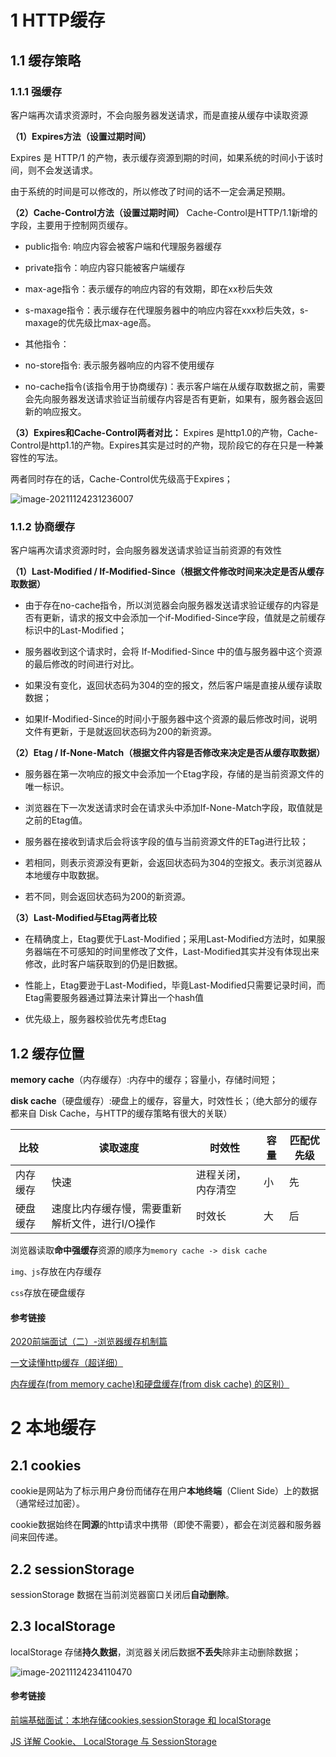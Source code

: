 # 1 HTTP缓存

## 1.1 缓存策略

### 1.1.1 强缓存

客户端再次请求资源时，不会向服务器发送请求，而是直接从缓存中读取资源

**（1）Expires方法（设置过期时间）**

Expires 是 HTTP/1 的产物，表示缓存资源到期的时间，如果系统的时间小于该时间，则不会发送请求。

由于系统的时间是可以修改的，所以修改了时间的话不一定会满足预期。

**（2）Cache-Control方法（设置过期时间）**
Cache-Control是HTTP/1.1新增的字段，主要用于控制网页缓存。

- public指令: 响应内容会被客户端和代理服务器缓存

- private指令：响应内容只能被客户端缓存

- max-age指令：表示缓存的响应内容的有效期，即在xx秒后失效

- s-maxage指令：表示缓存在代理服务器中的响应内容在xxx秒后失效，s-maxage的优先级比max-age高。

- 其他指令：

- no-store指令: 表示服务器响应的内容不使用缓存

- no-cache指令(该指令用于协商缓存)：表示客户端在从缓存取数据之前，需要会先向服务器发送请求验证当前缓存内容是否有更新，如果有，服务器会返回新的响应报文。

**（3）Expires和Cache-Control两者对比：**
Expires 是http1.0的产物，Cache-Control是http1.1的产物。Expires其实是过时的产物，现阶段它的存在只是一种兼容性的写法。

两者同时存在的话，Cache-Control优先级高于Expires；

![image-20211124231236007](D:\前端学习\zhanglongli\document-library\javaScript\缓存系列.assets\image-20211124231236007.png)

### 1.1.2 协商缓存

客户端再次请求资源时时，会向服务器发送请求验证当前资源的有效性

**（1）Last-Modified / If-Modified-Since（根据文件修改时间来决定是否从缓存取数据）**

- 由于存在no-cache指令，所以浏览器会向服务器发送请求验证缓存的内容是否有更新，请求的报文中会添加一个if-Modified-Since字段，值就是之前缓存标识中的Last-Modified；

- 服务器收到这个请求时，会将 If-Modified-Since 中的值与服务器中这个资源的最后修改的时间进行对比。

- 如果没有变化，返回状态码为304的空的报文，然后客户端是直接从缓存读取数据；

- 如果If-Modified-Since的时间小于服务器中这个资源的最后修改时间，说明文件有更新，于是就返回状态码为200的新资源。

**（2）Etag / If-None-Match（根据文件内容是否修改来决定是否从缓存取数据）**

- 服务器在第一次响应的报文中会添加一个Etag字段，存储的是当前资源文件的唯一标识。

- 浏览器在下一次发送请求时会在请求头中添加If-None-Match字段，取值就是之前的Etag值。

- 服务器在接收到请求后会将该字段的值与当前资源文件的ETag进行比较；

- 若相同，则表示资源没有更新，会返回状态码为304的空报文。表示浏览器从本地缓存中取数据。

- 若不同，则会返回状态码为200的新资源。

**（3）Last-Modified与Etag两者比较**

- 在精确度上，Etag要优于Last-Modified；采用Last-Modified方法时，如果服务器端在不可感知的时间里修改了文件，Last-Modified其实并没有体现出来修改，此时客户端获取到的仍是旧数据。
- 性能上，Etag要逊于Last-Modified，毕竟Last-Modified只需要记录时间，而Etag需要服务器通过算法来计算出一个hash值

- 优先级上，服务器校验优先考虑Etag

## 1.2 缓存位置

**memory cache**（内存缓存）:内存中的缓存；容量小，存储时间短；

**disk cache**（硬盘缓存）:硬盘上的缓存，容量大，时效性长；（绝大部分的缓存都来自 Disk Cache，与HTTP的缓存策略有很大的关联）

| 比较     | 读取速度                                        | 时效性             | 容量 | 匹配优先级 |
| -------- | ----------------------------------------------- | ------------------ | ---- | ---------- |
| 内存缓存 | 快速                                            | 进程关闭，内存清空 | 小   | 先         |
| 硬盘缓存 | 速度比内存缓存慢，需要重新解析文件，进行I/O操作 | 时效长             | 大   | 后         |

浏览器读取**命中强缓存**资源的顺序为`memory cache -> disk cache`

`img、js`存放在内存缓存

`css`存放在硬盘缓存



#### 参考链接

[2020前端面试（二）-浏览器缓存机制篇](https://blog.csdn.net/qq_41800649/article/details/108941774)

[一文读懂http缓存（超详细）](https://www.jianshu.com/p/227cee9c8d15)

[内存缓存(from memory cache)和硬盘缓存(from disk cache) 的区别）](https://blog.csdn.net/FengNext/article/details/100172186)



# 2 本地缓存

## 2.1 **cookies**

cookie是网站为了标示用户身份而储存在用户**本地终端**（Client Side）上的数据（通常经过加密）。

cookie数据始终在**同源**的http请求中携带（即使不需要），都会在浏览器和服务器间来回传递。

## 2.2 **sessionStorage**

sessionStorage 数据在当前浏览器窗口关闭后**自动删除**。

## 2.3 **localStorage**

localStorage 存储**持久数据**，浏览器关闭后数据**不丢失**除非主动删除数据；

![image-20211124234110470](D:\前端学习\zhanglongli\document-library\javaScript\缓存系列.assets\image-20211124234110470.png)

#### 参考链接

[前端基础面试：本地存储cookies,sessionStorage 和 localStorage](https://zhuanlan.zhihu.com/p/79840719)

[JS 详解 Cookie、 LocalStorage 与 SessionStorage](https://www.cnblogs.com/minigrasshopper/p/8064367.html)

